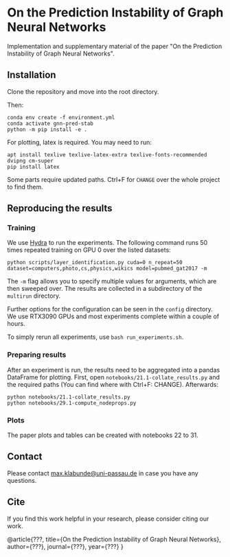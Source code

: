# On the Prediction Instability of Graph Neural Networks
Implementation and supplementary material of the paper "On the Prediction Instability of Graph Neural Networks".


## Installation
Clone the repository and move into the root directory.

Then:
```shell
conda env create -f environment.yml
conda activate gnn-pred-stab
python -m pip install -e .
```

For plotting, latex is required. 
You may need to run:
```shell
apt install texlive texlive-latex-extra texlive-fonts-recommended dvipng cm-super
pip install latex
```

Some parts require updated paths. 
Ctrl+F for `CHANGE` over the whole project to find them.

## Reproducing the results
### Training
We use [Hydra](https://hydra.cc/) to run the experiments.
The following command runs 50 times repeated training on GPU 0 over the listed datasets:

```shell
python scripts/layer_identification.py cuda=0 n_repeat=50 dataset=computers,photo,cs,physics,wikics model=pubmed_gat2017 -m
```

The `-m` flag allows you to specify multiple values for arguments, which are then sweeped over.
The results are collected in a subdirectory of the `multirun` directory.

Further options for the configuration can be seen in the `config` directory.
We use RTX3090 GPUs and most experiments complete within a couple of hours.

To simply rerun all experiments, use `bash run_experiments.sh`.

### Preparing results
After an experiment is run, the results need to be aggregated into a pandas DataFrame for plotting.
First, open `notebooks/21.1-collate_results.py` and the required paths (You can find where with Ctrl+F: CHANGE).
Afterwards:

```shell
python notebooks/21.1-collate_results.py
python notebooks/29.1-compute_nodeprops.py
```

### Plots
The paper plots and tables can be created with notebooks 22 to 31.


## Contact
Please contact max.klabunde@uni-passau.de in case you have any questions.

## Cite
If you find this work helpful in your research, please consider citing our work.

@article{???,
  title={On the Prediction Instability of Graph Neural Networks},
  author={???},
  journal={???},
  year={???}
}
